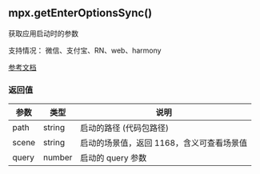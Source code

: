 ## mpx.getEnterOptionsSync()

获取应用启动时的参数

支持情况： 微信、支付宝、RN、web、harmony

[参考文档](https://developers.weixin.qq.com/miniprogram/dev/platform-capabilities/miniapp/api/diffapi/getEnterOptionsSync.html)

### 返回值

| 参数   | 类型   | 说明                                   |
| ------ | ------ | -------------------------------------- |
| path   | string | 启动的路径 (代码包路径)                |
| scene  | string | 启动的场景值，返回 1168，含义可查看场景值 |
| query  | number | 启动的 query 参数                      |
